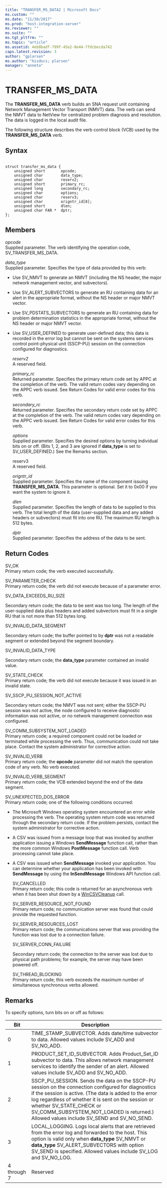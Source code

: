 ```yaml
---
title: "TRANSFER_MS_DATA2 | Microsoft Docs"
ms.custom: ""
ms.date: "11/30/2017"
ms.prod: "host-integration-server"
ms.reviewer: ""
ms.suite: ""
ms.tgt_pltfrm: ""
ms.topic: "article"
ms.assetid: 4eb8badf-799f-45e2-8e44-7fdcbecda742
caps.latest.revision: 3
author: "gplarsen"
ms.author: "hisdocs; plarsen"
manager: "anneta"
---
```

# TRANSFER_MS_DATA
The **TRANSFER_MS_DATA** verb builds an SNA request unit containing Network Management Vector Transport (NMVT) data. The verb can send the NMVT data to NetView for centralized problem diagnosis and resolution. The data is logged in the local audit file.  

 The following structure describes the verb control block (VCB) used by the **TRANSFER_MS_DATA** verb.  

## Syntax  

```  

struct transfer_ms_data {  
    unsigned short       opcode;  
    unsigned char        data_type;  
    unsigned char        reserv2;  
    unsigned short       primary_rc;  
    unsigned long        secondary_rc;  
    unsigned char        options;  
    unsigned char        reserv3;  
    unsigned char        origntr_id[8];  
    unsigned short       dlen;  
    unsigned char FAR *  dptr;  
};  
```  

## Members  
 *opcode*  
 Supplied parameter. The verb identifying the operation code, SV_TRANSFER_MS_DATA.  

 *data_type*  
 Supplied parameter. Specifies the type of data provided by this verb:  

- Use SV_NMVT to generate an NMVT (including the NS header, the major network management vector, and subvectors).  

- Use SV_ALERT_SUBVECTORS to generate an RU containing data for an alert in the appropriate format, without the NS header or major NMVT vector.  

- Use SV_PDSTATS_SUBVECTORS to generate an RU containing data for problem determination statistics in the appropriate format, without the NS header or major NMVT vector.  

- Use SV_USER_DEFINED to generate user-defined data; this data is recorded in the error log but cannot be sent on the systems services control point-physical unit (SSCP-PU) session on the connection configured for diagnostics.  

  *reserv2*  
  A reserved field.  

  *primary_rc*  
  Returned parameter. Specifies the primary return code set by APPC at the completion of the verb. The valid return codes vary depending on the APPC verb issued. See Return Codes for valid error codes for this verb.  

  *secondary_rc*  
  Returned parameter. Specifies the secondary return code set by APPC at the completion of the verb. The valid return codes vary depending on the APPC verb issued. See Return Codes for valid error codes for this verb.  

  *options*  
  Supplied parameter. Specifies the desired options by turning individual bits on or off. (Bits 1, 2, and 3 are ignored if **data_type** is set to SV_USER_DEFINED.) See the Remarks section.  

  reserv3  
  A reserved field.  

  *origntr_id*  
  Supplied parameter. Specifies the name of the component issuing **TRANSFER_MS_DATA**. This parameter is optional. Set it to 0x00 if you want the system to ignore it.  

  *dlen*  
  Supplied parameter. Specifies the length of data to be supplied to this verb. The total length of the data (user-supplied data and any added headers or subvectors) must fit into one RU. The maximum RU length is 512 bytes.  

  *dptr*  
  Supplied parameter. Specifies the address of the data to be sent.  

## Return Codes  
 SV_OK  
 Primary return code; the verb executed successfully.  

 SV_PARAMETER_CHECK  
 Primary return code; the verb did not execute because of a parameter error.  

 SV_DATA_EXCEEDS_RU_SIZE  

 Secondary return code; the data to be sent was too long. The length of the user-supplied data plus headers and added subvectors must fit in a single RU that is not more than 512 bytes long.  

 SV_INVALID_DATA_SEGMENT  

 Secondary return code; the buffer pointed to by **dptr** was not a readable segment or extended beyond the segment boundary.  

 SV_INVALID_DATA_TYPE  

 Secondary return code; the **data_type** parameter contained an invalid value.  

 SV_STATE_CHECK  
 Primary return code; the verb did not execute because it was issued in an invalid state.  

 SV_SSCP_PU_SESSION_NOT_ACTIVE  

 Secondary return code; the NMVT was not sent; either the SSCP-PU session was not active, the node configured to receive diagnostic information was not active, or no network management connection was configured.  

 SV_COMM_SUBSYSTEM_NOT_LOADED  
 Primary return code; a required component could not be loaded or terminated while processing the verb. Thus, communication could not take place. Contact the system administrator for corrective action.  

 SV_INVALID_VERB  
 Primary return code; the **opcode** parameter did not match the operation code of any verb. No verb executed.  

 SV_INVALID_VERB_SEGMENT  
 Primary return code; the VCB extended beyond the end of the data segment.  

 SV_UNEXPECTED_DOS_ERROR  
 Primary return code; one of the following conditions occurred:  

- The Microsoft Windows operating system encountered an error while processing the verb. The operating system return code was returned through the secondary return code. If the problem persists, contact the system administrator for corrective action.  

- A CSV was issued from a message loop that was invoked by another application issuing a Windows **SendMessage** function call, rather than the more common Windows **PostMessage** function call. Verb processing cannot take place.  

- A CSV was issued when **SendMessage** invoked your application. You can determine whether your application has been invoked with **SendMessage** by using the **InSendMessage** Windows API function call.  

  SV_CANCELLED  
  Primary return code; this code is returned for an asynchronous verb when it has been shut down by a [WinCSVCleanup](../core/wincsvcleanup1.md) call.  

  SV_SERVER_RESOURCE_NOT_FOUND  
  Primary return code; no communication server was found that could provide the requested function.  

  SV_SERVER_RESOURCES_LOST  
  Primary return code; the communications server that was providing the function was lost due to a connection failure.  

  SV_SERVER_CONN_FAILURE  

  Secondary return code; the connection to the server was lost due to physical path problems; for example, the server may have been powered off.  

  SV_THREAD_BLOCKING  
  Primary return code; this verb exceeds the maximum number of simultaneous synchronous verbs allowed.  

## Remarks  
 To specify options, turn bits on or off as follows:  


|     Bit     |                                                                                                                                                               Description                                                                                                                                                                |
|-------------|------------------------------------------------------------------------------------------------------------------------------------------------------------------------------------------------------------------------------------------------------------------------------------------------------------------------------------------|
|      0      |                                                                                                                   TIME_STAMP_SUBVECTOR. Adds date/time subvector to data. Allowed values include SV_ADD and SV_NO_ADD.                                                                                                                   |
|      1      |                                                                        PRODUCT_SET_ID_SUBVECTOR. Adds Product_Set_ID subvector to data. This allows network management services to identify the sender of an alert. Allowed values include SV_ADD and SV_NO_ADD.                                                                         |
|      2      | SSCP_PU_SESSION. Sends the data on the SSCP-PU session on the connection configured for diagnostics if the session is active. (The data is added to the error log regardless of whether it is sent on the session or whether SV_STATE_CHECK or SV_COMM_SUBSYSTEM_NOT_LOADED is returned.) Allowed values include SV_SEND and SV_NO_SEND. |
|      3      |                   LOCAL_LOGGING. Logs local alerts that are retrieved from the error log and forwarded to the host. This option is valid only when <strong>data_type</strong> SV_NMVT or <strong>data_type</strong> SV_ALERT_SUBVECTORS with option SV_SEND is specified. Allowed values include SV_LOG and SV_NO_LOG.                   |
| 4 through 7 |                                                                                                                                                                 Reserved                                                                                                                                                                 |

